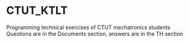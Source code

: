 # CTUT_KTLT
Programming technical exercises of CTUT mechatronics students
Questions are in the Documents section, answers are in the TH section
